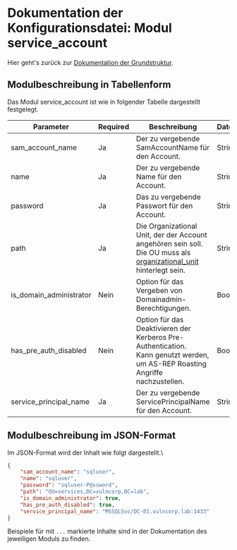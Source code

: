 # Dokumentation der Konfigurationsdatei: Modul service_account

Hier geht's zurück zur [Dokumentation der Grundstruktur](./configuration_root.md).

## Modulbeschreibung in Tabellenform

Das Modul service_account ist wie in folgender Tabelle dargestellt festgelegt.

|Parameter           |Required|Beschreibung                               |Datentyp             |Beispiel                 |
|--------------------|--------|-------------------------------------------|---------------------|-------------------------|
|sam_account_name    |Ja      |Der zu vergebende SamAccountName für den  Account.|String               |`"sqluser"`                |
|name                |Ja      |Der zu vergebende Name für den  Account.   |String               |`"sqluser"`                |
|password            |Ja      |Das zu vergebende Passwort für den  Account.|String               |`"sqluser-P@ssword"`       |
|path                |Ja      |Die Organizational Unit, der der Account angehören sein soll.<br>Die OU muss als [organizational_unit](./organizational_unit.md) hinterlegt sein.|String               |`"OU=services,DC=vulncorp,DC=lab"`|
|is_domain_administrator|Nein    |Option für das Vergeben von Domainadmin-Berechtigungen.|Boolean              |`true`/`false`               |
|has_pre_auth_disabled|Nein    |Option für das Deaktivieren der Kerberos Pre-Authentication.<br>Kann genutzt werden, um AS-REP Roasting Angriffe nachzustellen.|Boolean              |`true`/`false`               |
|service_principal_name|Ja      |Der zu vergebende ServicePrincipalName für den Account.|String               |`"MSSQLSvc/DC-01.vulncorp.lab:1433"`|

## Modulbeschreibung im JSON-Format

Im JSON-Format wird der Inhalt wie folgt dargestellt.\

```json
{
    "sam_account_name": "sqluser",
    "name": "sqluser",
    "password": "sqluser-P@ssword",
    "path": "OU=services,DC=vulncorp,DC=lab",
    "is_domain_administrator": true,
    "has_pre_auth_disabled": true,
    "service_principal_name": "MSSQLSvc/DC-01.vulncorp.lab:1433"
}
```

Beispiele für mit `...` markierte Inhalte sind in der Dokumentation des jeweiligen Moduls zu finden.
